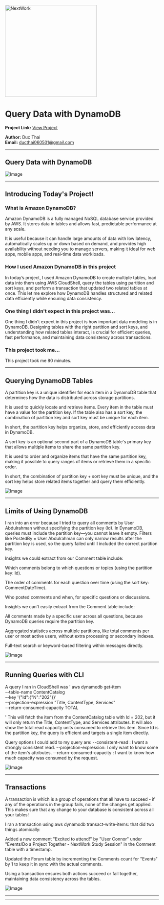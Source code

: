 <img src="https://cdn.prod.website-files.com/677c400686e724409a5a7409/6790ad949cf622dc8dcd9fe4_nextwork-logo-leather.svg" alt="NextWork" width="300" />

# Query Data with DynamoDB

**Project Link:** [View Project](http://learn.nextwork.org/projects/aws-databases-query)

**Author:** Duc Thai  
**Email:** ducthai060501@gmail.com

---

## Query Data with DynamoDB

![Image](http://learn.nextwork.org/relaxed_teal_timid_avocado/uploads/aws-databases-query_733d9399)

---

## Introducing Today's Project!

### What is Amazon DynamoDB?

Amazon DynamoDB is a fully managed NoSQL database service provided by AWS. It stores data in tables and allows fast, predictable performance at any scale.

It is useful because it can handle large amounts of data with low latency, automatically scales up or down based on demand, and provides high availability without needing you to manage servers, making it ideal for web apps, mobile apps, and real-time data workloads.

### How I used Amazon DynamoDB in this project

In today’s project, I used Amazon DynamoDB to create multiple tables, load data into them using AWS CloudShell, query the tables using partition and sort keys, and perform a transaction that updated two related tables at once. This let me explore how DynamoDB handles structured and related data efficiently while ensuring data consistency.

### One thing I didn't expect in this project was...

One thing I didn't expect in this project is how important data modeling is in DynamoDB. Designing tables with the right partition and sort keys, and understanding how related tables interact, is crucial for efficient queries, fast performance, and maintaining data consistency across transactions.

### This project took me...

This project took me 80 minutes.

---

## Querying DynamoDB Tables

A partition key is a unique identifier for each item in a DynamoDB table that determines how the data is distributed across storage partitions.

It is used to quickly locate and retrieve items. Every item in the table must have a value for the partition key. If the table also has a sort key, the combination of partition key and sort key must be unique for each item.

In short, the partition key helps organize, store, and efficiently access data in DynamoDB.

A sort key is an optional second part of a DynamoDB table's primary key that allows multiple items to share the same partition key.

It is used to order and organize items that have the same partition key, making it possible to query ranges of items or retrieve them in a specific order.

In short, the combination of partition key + sort key must be unique, and the sort key helps store related items together and query them efficiently.

![Image](http://learn.nextwork.org/relaxed_teal_timid_avocado/uploads/aws-databases-query_d105b0b0)

---

## Limits of Using DynamoDB

I ran into an error because I tried to query all comments by User Abdulrahman without specifying the partition key (Id). In DynamoDB, queries must include the partition key—you cannot leave it empty. Filters like PostedBy = User Abdulrahman can only narrow results after the partition key is used, so the query failed until I included the correct partition key.

Insights we could extract from our Comment table include:

Which comments belong to which questions or topics (using the partition key: Id).

The order of comments for each question over time (using the sort key: CommentDateTime).

Who posted comments and when, for specific questions or discussions.

Insights we can't easily extract from the Comment table include:

All comments made by a specific user across all questions, because DynamoDB queries require the partition key.

Aggregated statistics across multiple partitions, like total comments per user or most active users, without extra processing or secondary indexes.

Full-text search or keyword-based filtering within messages directly.

![Image](http://learn.nextwork.org/relaxed_teal_timid_avocado/uploads/aws-databases-query_cb3e260c)

---

## Running Queries with CLI

A query I ran in CloudShell was '
aws dynamodb get-item \
    --table-name ContentCatalog \
    --key '{"Id":{"N":"202"}}' \
    --projection-expression "Title, ContentType, Services" \
    --return-consumed-capacity TOTAL

' 
This will fetch the item from the ContentCatalog table with Id = 202, but it will only return the Title, ContentType, and Services attributes. It will also show the total read capacity units consumed to retrieve this item. Since Id is the partition key, the query is efficient and targets a single item directly.

Query options I could add to my query are:
--consistent-read : I want a strongly consistent read.
--projection-expression: I only want to know some of the item's attributes.
--return-consumed-capacity : I want to know how much capacity was consumed by the request.

![Image](http://learn.nextwork.org/relaxed_teal_timid_avocado/uploads/aws-databases-query_733d9399)

---

## Transactions

A transaction is  which is a group of operations that all have to succeed - if any of the operations in the group fails, none of the changes get applied. This makes sure that any change to your database is consistent across all your tables!

I ran a transaction using aws dynamodb transact-write-items:  that did two things atomically:

Added a new comment "Excited to attend!" by "User Connor" under "Events/Do a Project Together - NextWork Study Session" in the Comment table with a timestamp.

Updated the Forum table by incrementing the Comments count for "Events" by 1 to keep it in sync with the actual comments.

Using a transaction ensures both actions succeed or fail together, maintaining data consistency across the tables.

![Image](http://learn.nextwork.org/relaxed_teal_timid_avocado/uploads/aws-databases-query_2f65f83e)

---

---
